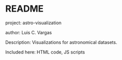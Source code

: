 README
======

project: astro-visualization

author: Luis C. Vargas

Description: 
Visualizations for astronomical datasets.

Included here:
HTML code, JS scripts

